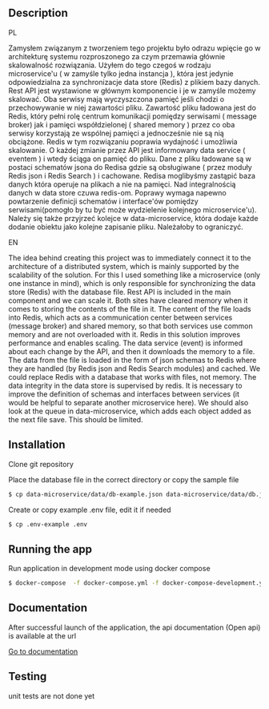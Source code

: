 ## Description

PL

Zamysłem związanym z tworzeniem tego projektu było odrazu wpięcie go w architekturę systemu rozproszonego za czym przemawia głównie skalowalność rozwiązania.
Użyłem do tego czegoś w rodzaju microservice'u ( w zamyśle tylko jedna instancja ), która jest jedynie odpowiedzialna za synchronizacje data store (Redis) z plikiem bazy danych. Rest API jest wystawione w głównym komponencie i je w zamyśle możemy skalować. Oba serwisy mają wyczyszczona pamięć jeśli chodzi o przechowywanie w niej zawartości pliku. Zawartość pliku ładowana jest do Redis, który pełni rolę centrum komunikacji pomiędzy serwisami ( message broker) jak i pamięci współdzielonej ( shared memory ) przez co oba serwisy korzystają ze wspólnej pamięci a jednocześnie nie są nią obciążone. Redis w tym rozwiązaniu poprawia wydajność i umożliwia skalowanie. O każdej zmianie przez API jest informowany data service ( eventem ) i wtedy ściąga on pamięć do pliku. Dane z pliku ładowane są w postaci schematów jsona do Redisa gdzie są obsługiwane ( przez moduły Redis json i Redis Search ) i cachowane. Redisa moglibyśmy zastąpić baza danych która operuje na plikach a nie na pamięci. Nad integralnością danych w data store czuwa redis-om.
Poprawy wymaga napewno powtarzenie definicji schematów i interface'ów pomiędzy serwisami(pomogło by tu być może wydzielenie kolejnego microservice'u). Należy się także przyjrzeć kolejce w data-microservice, która dodaje każde dodanie obiektu jako kolejne zapisanie pliku. Należałoby to ograniczyć.

EN

The idea behind creating this project was to immediately connect it to the architecture of a distributed system, which is mainly supported by the scalability of the solution.
For this I used something like a microservice (only one instance in mind), which is only responsible for synchronizing the data store (Redis) with the database file. Rest API is included in the main component and we can scale it. Both sites have cleared memory when it comes to storing the contents of the file in it.
The content of the file loads into Redis, which acts as a communication center between services (message broker) and shared memory, so that both services use common memory and are not overloaded with it. Redis in this solution improves performance and enables scaling. The data service (event) is informed about each change by the API, and then it downloads the memory to a file. The data from the file is loaded in the form of json schemas to Redis where they are handled (by Redis json and Redis Search modules) and cached. We could replace Redis with a database that works with files, not memory. The data integrity in the data store is supervised by redis. It is necessary to improve the definition of schemas and interfaces between services (it would be helpful to separate another microservice here). We should also look at the queue in data-microservice, which adds each object added as the next file save. This should be limited.

## Installation

Clone git repository

Place the database file in the correct directory or copy the sample file

```bash
$ cp data-microservice/data/db-example.json data-microservice/data/db.json
```

Create or copy example .env file, edit it if needed

```bash
$ cp .env-example .env
```

## Running the app

Run application in development mode using docker compose

```bash
$ docker-compose  -f docker-compose.yml -f docker-compose-development.yml up --build -V
```

## Documentation

After successful launch of the application, the api documentation (Open api) is available at the url

[Go to documentation](http://localhost/api/docs)

## Testing

unit tests are not done yet
